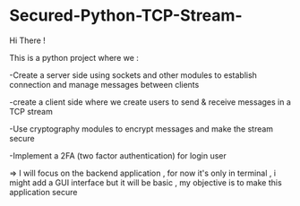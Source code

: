 # Secured-Python-TCP-Stream-


Hi There ! 

This is a python project where we : 

-Create a server side using sockets and other modules to establish connection and manage messages between clients 

-create a client side where we create users to send & receive messages in a TCP stream 

-Use cryptography modules to encrypt messages and make the stream secure 

-Implement a 2FA (two factor authentication) for login user 

=> I will focus on the backend application , for now it's only in terminal , i might add a GUI interface but it will be basic , my objective is to make this application secure
